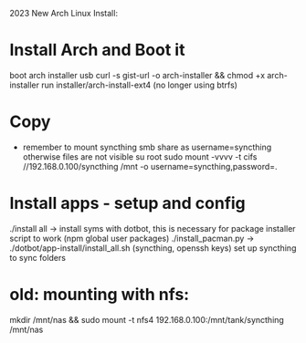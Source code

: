 2023 New Arch Linux Install:
# Install Arch and Boot it
boot arch installer usb
curl -s gist-url -o arch-installer && chmod +x arch-installer
run installer/arch-install-ext4 (no longer using btrfs)


# Copy 
- remember to mount syncthing smb share as username=syncthing otherwise files are not visible
su root
sudo mount -vvvv -t cifs //192.168.0.100/syncthing /mnt -o username=syncthing,password=.

# Install apps - setup and config
./install all -> install syms with dotbot, this is necessary for package installer script to work (npm global user packages)
./install_pacman.py -> 
./dotbot/app-install/install_all.sh (syncthing, openssh keys)
set up syncthing to sync folders


# old: mounting with nfs:
mkdir /mnt/nas && sudo mount -t nfs4 192.168.0.100:/mnt/tank/syncthing /mnt/nas
